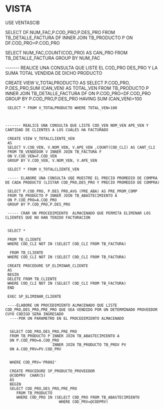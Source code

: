 VISTA
=====
USE VENTASCIB

SELECT DF.NUM_FAC,P.COD_PRO,P.DES_PRO
   FROM TB_DETALLE_FACTURA DF INNER JOIN TB_PRODUCTO P
   ON DF.COD_PRO=P.COD_PRO

   SELECT NUM_FAC,COUNT(COD_PRO) AS CAN_PRO
   FROM TB_DETALLE_FACTURA
   GROUP BY NUM_FAC

   ------- REALICE UNA CONSULTA QUE LISTE EL COD_PRO DES_PRO Y LA SUMA TOTAL VENDIDA DE DICHO PRODUCTO
   

   CREATE VIEW V_TOTALPRODUCTO
   AS
   SELECT P.COD_PRO, P.DES_PRO,SUM (CAN_VEN) AS TOTAL_VEN
     FROM TB_PRODUCTO P INNER JOIN TB_DETALLE_FACTURA DF
	 ON P.COD_PRO=DF.COD_PRO 
	 GROUP BY P.COD_PRO,P.DES_PRO HAVING SUM (CAN_VEN)>100

	 SELECT * FROM V_TOTALPRODUCTO WHERE TOTAL_VEN>100



	------- REALICE UNA CONSULTA QUE LISTE COD_VEN NOM_VEN APE_VEN Y CANTIDAD DE CLIENTES A LOS CUALES HA FACTURADO

	 CREATE VIEW V_TOTALCLIENTE_VEN
	 AS
	 SELECT V.COD_VEN, V.NOM_VEN, V.APE_VEN ,COUNT(COD_CLI) AS CANT_CLI
	 FROM TB_VENDEDOR V INNER JOIN TB_FACTURA F
	 ON V.COD_VEN=F.COD_VEN
	 GROUP BY V.COD_VEN, V.NOM_VEN, V.APE_VEN

	 SELECT * FROM V_TOTALCLIENTE_VEN

	 ----- ELABORE UNA CONSULTA UQE MUESTRE EL PRECIO PROMEDIO DE COMPRA DE CADA PRODUCTO (LISTAR COD_PRO,DES_PRO Y PRECIO PROMEDIO DE COMPRA)

	 SELECT P.COD_PRO, P.DES_PRO,AVG (PRE_ABA) AS PRE_PROM_COMP
	 FROM TB_PRODUCTO P INNER JOIN TB_ABASTECIMIENTO A
	 ON P.COD_PRO=A.COD_PRO
	 GROUP BY P.COD_PRO,P.DES_PRO

	 ----- CRAR UN PROCEDIMIENTO  ALMACENADO QUE PERMITA ELIMINAR LOS CLIENTES QUE NO HAN TENIDO FACTURACION


	 SELECT * 

	 FROM TB_CLIENTE
	 WHERE COD_CLI NOT IN (SELECT COD_CLI FROM TB_FACTURA)

	  FROM TB_CLIENTE
	 WHERE COD_CLI NOT IN (SELECT COD_CLI FROM TB_FACTURA)

	 CREATE PROCEDURE SP_ELIMINAR_CLIENTE
	 AS
	 BEGIN
	 DELETE FROM TB_CLIENTE
	 WHERE COD_CLI NOT IN (SELECT COD_CLI FROM TB_FACTURA)
	 END

	 EXEC SP_ELIMINAR_CLIENTE

	 ----ELABORE UN PROCEDIMIENTO ALMACENADO QUE LISTE COD_PRO,DES_PRO,PRE_PRO QUE SEA VENDIDO POR UN DETERMINADO PROVEEDOR CUYO CODIGO SERA INGRESADO
	  ----POR UN PARAMETRO EN EL PROCEDIMIENTO ALMACENADO


	  SELECT COD_PRO,DES_PRO,PRE_PRO
	  FROM TB_PRODUCTO P INNER JOIN TB_ABASTECIMIENTO A
	  ON P.COD_PRO=A.COD_PRO
	                     INNER JOIN TB_PRODUCTO TB_PROV PV
	  ON A.COD_PRV=PV.COD_PRV


	  WHERE COD_PRV='PR002'

	  CREATE PROCEDURE SP_PRODUCTO_PROVEEDOR
	  @CODPRV  CHAR(5)
	  AS
	  BEGIN
	  SELECT COD_PRO,DES_PRO,PRE_PRO 
	     FROM TB_PRODUCTO
		 WHERE COD_PRO IN (SELECT COD_PRO FROM TB_ABASTECIMIENTO
		                    WHERE COD_PRV=@CODPRV)
